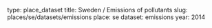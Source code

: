 type: place_dataset
title: Sweden / Emissions of pollutants
slug: places/se/datasets/emissions
place: se
dataset: emissions
year: 2014
